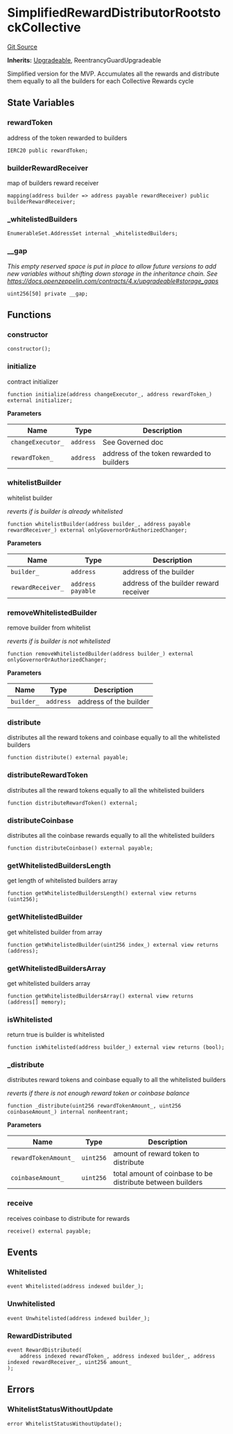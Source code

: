 # SimplifiedRewardDistributorRootstockCollective

[Git Source](https://github.com/RootstockCollective/collective-rewards-sc/blob/b33b452f74e855019810b1ca7496e7536968bb3a/src/mvp/SimplifiedRewardDistributorRootstockCollective.sol)

**Inherits:** [Upgradeable](/src/governance/Upgradeable.sol/abstract.Upgradeable.md), ReentrancyGuardUpgradeable

Simplified version for the MVP. Accumulates all the rewards and distribute them equally to all the builders for each
Collective Rewards cycle

## State Variables

### rewardToken

address of the token rewarded to builders

```solidity
IERC20 public rewardToken;
```

### builderRewardReceiver

map of builders reward receiver

```solidity
mapping(address builder => address payable rewardReceiver) public builderRewardReceiver;
```

### \_whitelistedBuilders

```solidity
EnumerableSet.AddressSet internal _whitelistedBuilders;
```

### \_\_gap

_This empty reserved space is put in place to allow future versions to add new variables without shifting down storage
in the inheritance chain. See https://docs.openzeppelin.com/contracts/4.x/upgradeable#storage_gaps_

```solidity
uint256[50] private __gap;
```

## Functions

### constructor

```solidity
constructor();
```

### initialize

contract initializer

```solidity
function initialize(address changeExecutor_, address rewardToken_) external initializer;
```

**Parameters**

| Name              | Type      | Description                               |
| ----------------- | --------- | ----------------------------------------- |
| `changeExecutor_` | `address` | See Governed doc                          |
| `rewardToken_`    | `address` | address of the token rewarded to builders |

### whitelistBuilder

whitelist builder

_reverts if is builder is already whitelisted_

```solidity
function whitelistBuilder(address builder_, address payable rewardReceiver_) external onlyGovernorOrAuthorizedChanger;
```

**Parameters**

| Name              | Type              | Description                            |
| ----------------- | ----------------- | -------------------------------------- |
| `builder_`        | `address`         | address of the builder                 |
| `rewardReceiver_` | `address payable` | address of the builder reward receiver |

### removeWhitelistedBuilder

remove builder from whitelist

_reverts if is builder is not whitelisted_

```solidity
function removeWhitelistedBuilder(address builder_) external onlyGovernorOrAuthorizedChanger;
```

**Parameters**

| Name       | Type      | Description            |
| ---------- | --------- | ---------------------- |
| `builder_` | `address` | address of the builder |

### distribute

distributes all the reward tokens and coinbase equally to all the whitelisted builders

```solidity
function distribute() external payable;
```

### distributeRewardToken

distributes all the reward tokens equally to all the whitelisted builders

```solidity
function distributeRewardToken() external;
```

### distributeCoinbase

distributes all the coinbase rewards equally to all the whitelisted builders

```solidity
function distributeCoinbase() external payable;
```

### getWhitelistedBuildersLength

get length of whitelisted builders array

```solidity
function getWhitelistedBuildersLength() external view returns (uint256);
```

### getWhitelistedBuilder

get whitelisted builder from array

```solidity
function getWhitelistedBuilder(uint256 index_) external view returns (address);
```

### getWhitelistedBuildersArray

get whitelisted builders array

```solidity
function getWhitelistedBuildersArray() external view returns (address[] memory);
```

### isWhitelisted

return true is builder is whitelisted

```solidity
function isWhitelisted(address builder_) external view returns (bool);
```

### \_distribute

distributes reward tokens and coinbase equally to all the whitelisted builders

_reverts if there is not enough reward token or coinbase balance_

```solidity
function _distribute(uint256 rewardTokenAmount_, uint256 coinbaseAmount_) internal nonReentrant;
```

**Parameters**

| Name                 | Type      | Description                                                |
| -------------------- | --------- | ---------------------------------------------------------- |
| `rewardTokenAmount_` | `uint256` | amount of reward token to distribute                       |
| `coinbaseAmount_`    | `uint256` | total amount of coinbase to be distribute between builders |

### receive

receives coinbase to distribute for rewards

```solidity
receive() external payable;
```

## Events

### Whitelisted

```solidity
event Whitelisted(address indexed builder_);
```

### Unwhitelisted

```solidity
event Unwhitelisted(address indexed builder_);
```

### RewardDistributed

```solidity
event RewardDistributed(
    address indexed rewardToken_, address indexed builder_, address indexed rewardReceiver_, uint256 amount_
);
```

## Errors

### WhitelistStatusWithoutUpdate

```solidity
error WhitelistStatusWithoutUpdate();
```
